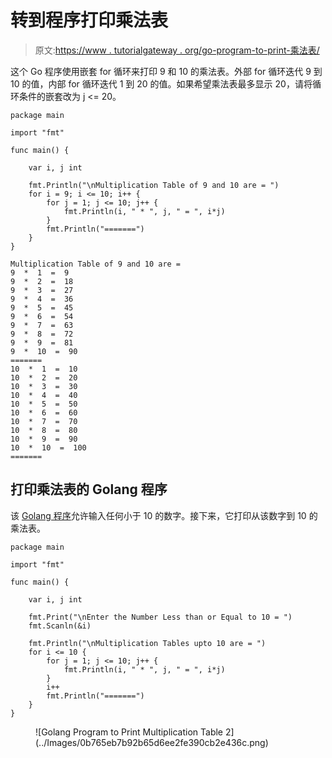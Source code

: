 # 转到程序打印乘法表

> 原文:[https://www . tutorialgateway . org/go-program-to-print-乘法表/](https://www.tutorialgateway.org/go-program-to-print-multiplication-table/)

这个 Go 程序使用嵌套 for 循环来打印 9 和 10 的乘法表。外部 for 循环迭代 9 到 10 的值，内部 for 循环迭代 1 到 20 的值。如果希望乘法表最多显示 20，请将循环条件的嵌套改为 j <= 20。

```
package main

import "fmt"

func main() {

    var i, j int

    fmt.Println("\nMultiplication Table of 9 and 10 are = ")
    for i = 9; i <= 10; i++ {
        for j = 1; j <= 10; j++ {
            fmt.Println(i, " * ", j, " = ", i*j)
        }
        fmt.Println("=======")
    }
}
```

```
Multiplication Table of 9 and 10 are = 
9  *  1  =  9
9  *  2  =  18
9  *  3  =  27
9  *  4  =  36
9  *  5  =  45
9  *  6  =  54
9  *  7  =  63
9  *  8  =  72
9  *  9  =  81
9  *  10  =  90
=======
10  *  1  =  10
10  *  2  =  20
10  *  3  =  30
10  *  4  =  40
10  *  5  =  50
10  *  6  =  60
10  *  7  =  70
10  *  8  =  80
10  *  9  =  90
10  *  10  =  100
=======
```

## 打印乘法表的 Golang 程序

该 [Golang 程序](https://www.tutorialgateway.org/go-programs/)允许输入任何小于 10 的数字。接下来，它打印从该数字到 10 的乘法表。

```
package main

import "fmt"

func main() {

    var i, j int

    fmt.Print("\nEnter the Number Less than or Equal to 10 = ")
    fmt.Scanln(&i)

    fmt.Println("\nMultiplication Tables upto 10 are = ")
    for i <= 10 {
        for j = 1; j <= 10; j++ {
            fmt.Println(i, " * ", j, " = ", i*j)
        }
        i++
        fmt.Println("=======")
    }
}
```

<figure class="wp-block-image size-large">![Golang Program to Print Multiplication Table 2](../Images/0b765eb7b92b65d6ee2fe390cb2e436c.png)</figure>